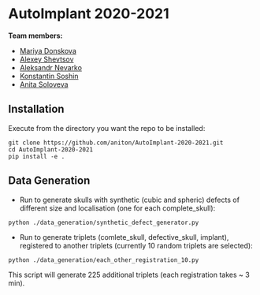 # AutoImplant 2020-2021


**Team members:**
+ [Mariya Donskova](https://github.com/maridonskova)
+ [Alexey Shevtsov](https://github.com/shevtsovalexey)
+ [Aleksandr Nevarko](https://github.com/AlexanderNevarko)
+ [Konstantin Soshin](https://github.com/SoshinK)
+ [Anita Soloveva](https://github.com/aniton)


## Installation

Execute from the directory you want the repo to be installed:

```
git clone https://github.com/aniton/AutoImplant-2020-2021.git
cd AutoImplant-2020-2021
pip install -e .
```

## Data Generation

+ Run to generate skulls with synthetic (cubic and spheric) defects of different size and localisation (one for each complete_skull):

```
python ./data_generation/synthetic_defect_generator.py
```
+ Run to generate triplets (comlete_skull, defective_skull, implant), registered to another triplets (currently 10 random triplets are selected):

```
python ./data_generation/each_other_registration_10.py
```
This script will generate 225 additional triplets (each registration takes ~ 3 min).
